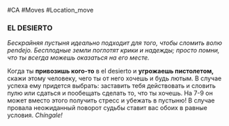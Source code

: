 #CA #Moves #Location_move

### EL DESIERTO
*Бескрайняя пустыня идеально подходит для того, чтобы сломить волю pendejo. Бесплодные земли поглотят крики и надежды; просто помни, что ты всегда можешь оказаться на его месте.*

Когда ты **привозишь кого-то** в el desierto и **угрожаешь пистолетом,** скажи этому человеку, чего ты от него хочешь и будь лютым. В случае успеха ему придется выбрать: заставить тебя действовать и словить пулю или сдаться и пообещать сделать то, что ты хочешь. На 7-9 он может вместо этого получить стресс и убежать в пустыню! В случае провала неожиданный поворот судьбы ставит вас обоих в равные условия. *Chíngale!*